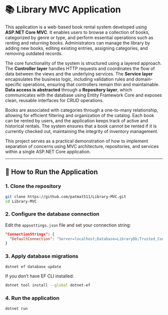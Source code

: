 
# 📚 Library MVC Application

This application is a web-based book rental system developed using **ASP.NET Core MVC**. It enables users to browse a collection of books, categorized by genre or type, and perform essential operations such as renting and returning books. Administrators can manage the library by adding new books, editing existing entries, assigning categories, and removing outdated records.

The core functionality of the system is structured using a layered approach. The **Controller layer** handles HTTP requests and coordinates the flow of data between the views and the underlying services. The **Service layer** encapsulates the business logic, including validation rules and domain-specific operations, ensuring that controllers remain thin and maintainable. **Data access is abstracted** through a **Repository layer**, which communicates with the database using Entity Framework Core and exposes clean, reusable interfaces for CRUD operations.

Books are associated with categories through a one-to-many relationship, allowing for efficient filtering and organization of the catalog. Each book can be rented by users, and the application keeps track of active and historical rentals. The system ensures that a book cannot be rented if it is currently checked out, maintaining the integrity of inventory management.

This project serves as a practical demonstration of how to implement separation of concerns using MVC architecture, repositories, and services within a single ASP.NET Core application.

---

## 🚀 How to Run the Application

### 1. Clone the repository

```bash
git clone https://github.com/patmat511/Library-MVC.git
cd Library-MVC
```

### 2. Configure the database connection

Edit the `appsettings.json` file and set your connection string:

```json
"ConnectionStrings": {
  "DefaultConnection": "Server=localhost;Database=LibraryDb;Trusted_Connection=True;TrustServerCertificate=True;"
}
```

### 3. Apply database migrations

```bash
dotnet ef database update
```

If you don’t have EF CLI installed:

```bash
dotnet tool install --global dotnet-ef
```

### 4. Run the application

```bash
dotnet run
``` 

